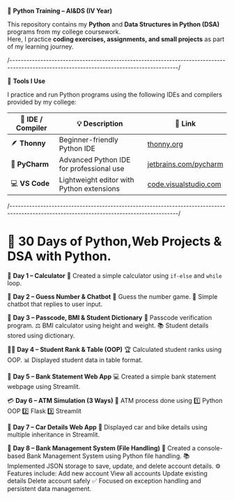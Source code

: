 🐍 **Python Training – AI&DS (IV Year)** 

This repository contains my **Python** and **Data Structures in Python (DSA)** programs from my college coursework.  
Here, I practice **coding exercises, assignments, and small projects** as part of my learning journey.  

/------------------------------------------------------------------------------------------------------------------------------------------/

🧰 **Tools I Use**  

I practice and run Python programs using the following IDEs and compilers provided by my college:  

| 🧠 **IDE / Compiler** | 💡 **Description**                         | 🔗 **Link** |
| --------------------- | ----------------------------------------- | ----------- |
| 🪶 **Thonny**         | Beginner-friendly Python IDE              | [thonny.org](https://thonny.org/) |
| 🧩 **PyCharm**        | Advanced Python IDE for professional use  | [jetbrains.com/pycharm](https://www.jetbrains.com/pycharm/) |
| 💻 **VS Code**        | Lightweight editor with Python extensions | [code.visualstudio.com](https://code.visualstudio.com/) |


/------------------------------------------------------------------------------------------------------------------------------------------/

# 🐍 30 Days of Python,Web Projects & DSA with Python.

📅 **Day 1 – Calculator**
🧮 Created a simple calculator using `if-else` and `while` loop.

🎯 **Day 2 – Guess Number & Chatbot**
🤔 Guess the number game.
💬 Simple chatbot that replies to user input.

🧩 **Day 3 – Passcode, BMI & Student Dictionary**
🔐 Passcode verification program.
⚖️ BMI calculator using height and weight.
📚 Student details stored using dictionary.

🧑‍🎓 **Day 4 – Student Rank & Table (OOP)**
🏆 Calculated student ranks using OOP.
📊 Displayed student data in table format.

🏦 **Day 5 – Bank Statement Web App**
💻 Created a simple bank statement webpage using Streamlit.

💳 **Day 6 – ATM Simulation (3 Ways)**
🏧 ATM process done using
1️⃣ Python OOP
2️⃣ Flask
3️⃣ Streamlit

🚗 **Day 7 – Car Details Web App**
🚙 Displayed car and bike details using multiple inheritance in Streamlit.

📁 **Day 8 – Bank Management System (File Handling)**
💾 Created a console-based Bank Management System using Python file handling.
📚 Implemented JSON storage to save, update, and delete account details.
⚙️ Features include:
   Add new account
   View all accounts
   Update existing details
   Delete account safely
   ✅ Focused on exception handling and persistent data management.
